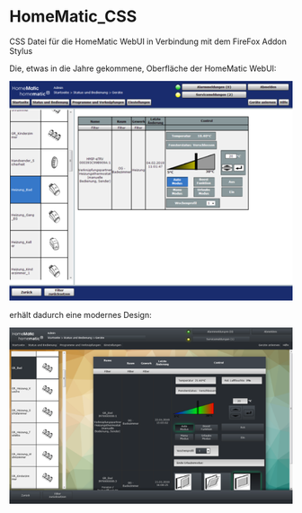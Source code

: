 # HomeMatic_CSS
CSS Datei für die HomeMatic WebUI in Verbindung mit dem FireFox Addon Stylus



Die, etwas in die Jahre gekommene, Oberfläche der HomeMatic WebUI:

![WebUI Original](/images/WebUI_Original_sm.png)

erhält dadurch eine modernes Design:

![WebUI Neu](/images/WebUI_Neues_Design_1_sm.png)
<!--stackedit_data:
eyJoaXN0b3J5IjpbLTEzOTM5NTU2NzddfQ==
-->